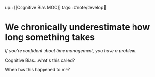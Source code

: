 up:: [[Cognitive Bias MOC]]
tags:: #note/develop🍃 

# We chronically underestimate how long something takes
*If you're confident about time management, you have a problem.*

Cognitive Bias...what's this called?

When has this happened to me?

